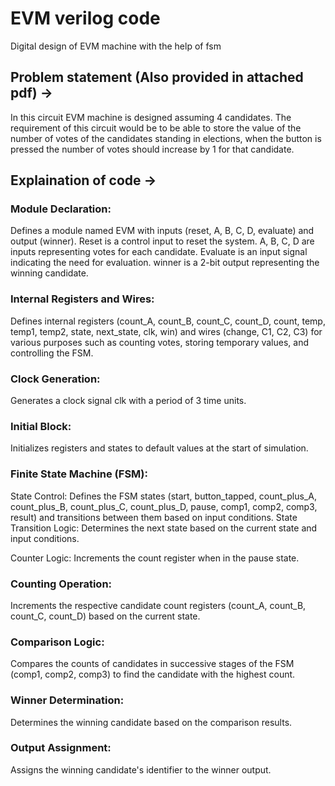 # EVM verilog code
 Digital design of EVM machine with the help of fsm
 ## Problem statement (Also provided in attached pdf) ->
In this circuit EVM machine is designed assuming 4 candidates. 
The requirement of this circuit would be to be able to store the value of the number of votes of the candidates standing in elections,
when the button is pressed the number of votes should increase by 1 for that candidate. 

## Explaination of code ->
### Module Declaration:
Defines a module named EVM with inputs (reset, A, B, C, D, evaluate) and output (winner). Reset is a control input to reset the system.
A, B, C, D are inputs representing votes for each candidate. 
Evaluate is an input signal indicating the need for evaluation. winner is a 2-bit output representing the winning candidate.

### Internal Registers and Wires:
Defines internal registers (count_A, count_B, count_C, count_D, count, temp, temp1, temp2, state, next_state, clk, win) and wires (change, C1, C2, C3) for various purposes such as counting votes, storing temporary values, and controlling the FSM.

### Clock Generation:
Generates a clock signal clk with a period of 3 time units.

### Initial Block:
Initializes registers and states to default values at the start of simulation.

### Finite State Machine (FSM):

State Control: Defines the FSM states (start, button_tapped, count_plus_A, count_plus_B, count_plus_C, count_plus_D, pause, comp1, comp2, comp3, result) and transitions between them based on input conditions.
State Transition Logic: Determines the next state based on the current state and input conditions.

Counter Logic: Increments the count register when in the pause state.

### Counting Operation:
Increments the respective candidate count registers (count_A, count_B, count_C, count_D) based on the current state.

### Comparison Logic:
Compares the counts of candidates in successive stages of the FSM (comp1, comp2, comp3) to find the candidate with the highest count.

### Winner Determination:
Determines the winning candidate based on the comparison results.

### Output Assignment:
Assigns the winning candidate's identifier to the winner output.

